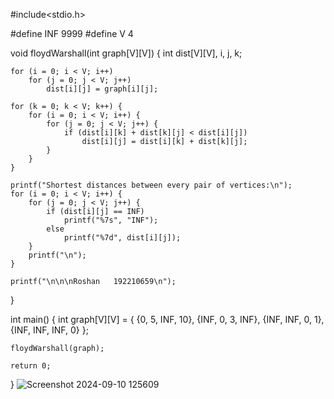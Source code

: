 #include<stdio.h>

#define INF 9999
#define V 4

void floydWarshall(int graph[V][V]) {
    int dist[V][V], i, j, k;

    for (i = 0; i < V; i++)
        for (j = 0; j < V; j++)
            dist[i][j] = graph[i][j];

    for (k = 0; k < V; k++) {
        for (i = 0; i < V; i++) {
            for (j = 0; j < V; j++) {
                if (dist[i][k] + dist[k][j] < dist[i][j])
                    dist[i][j] = dist[i][k] + dist[k][j];
            }
        }
    }

    printf("Shortest distances between every pair of vertices:\n");
    for (i = 0; i < V; i++) {
        for (j = 0; j < V; j++) {
            if (dist[i][j] == INF)
                printf("%7s", "INF");
            else
                printf("%7d", dist[i][j]);
        }
        printf("\n");
    }

    printf("\n\n\nRoshan   192210659\n");
}

int main() {
    int graph[V][V] = {
        {0, 5, INF, 10},
        {INF, 0, 3, INF},
        {INF, INF, 0, 1},
        {INF, INF, INF, 0}
    };

    floydWarshall(graph);

    return 0;
}
![Screenshot 2024-09-10 125609](https://github.com/user-attachments/assets/825d538a-ea75-40e2-bf90-885209e315e0)
